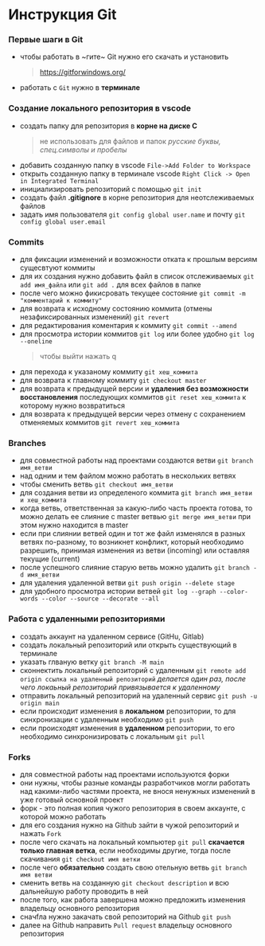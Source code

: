 # Инструкция Git

### Первые шаги в Git

- чтобы работать в ~гите~ Git  нужно его скачать и установить
  > https://gitforwindows.org/
- работать с `Git` нужно в **терминале**

### Создание локального репозитория в vscode

* создать папку для репозитория в **корне на диске C**
  > не использовать для файлов и папок *русские буквы, спец.символы и пробелы*
* добавить созданную папку в vscode `File->Add Folder to Workspace`
* открыть созданную папку в терминале vscode `Right Click -> Open in Integrated Terminal`
* инициализировать репозиторий с помощью `git init`
* создать файл **.gitignore** в корне репозитория для неотслеживаемых файлов
* задать имя пользователя  `git config global user.name` и почту `git config global user.email`

### Commits

* для фиксации изменений и возможности отката к прошлым версиям сущесвтуют коммиты
* для их создания нужно добавить файл в список отслеживаемых `git add имя_файла` или `git add .` для всех файлов в папке
* после чего можно фикисровать текущее состояние `git commit -m "комментарий к коммиту"`
* для возврата к исходному состоянию коммита (отмены незафиксированных изменений) `git revert`
* для редактирования коментария к коммиту `git commit --amend`
* для просмотра истории коммитов `git log` или более удобно `git log --oneline`
  > чтобы выйти нажать q
* для перехода к указаному коммиту `git хеш_коммита`
* для возврата к главному коммиту `git checkout master`
* для возврата к предыдущей версии и **удаления без возможности восстановления** последующих коммитов `git reset хеш_коммита` к которому нужно возвратиться
* для возврата к предыдущей версии через отмену с сохранением отменяемых коммитов `git revert хеш_коммита`

### Branches

* для совместной работы над проектами создаются ветви `git branch имя_ветви`
* над одним и тем файлом можно работать в нескольких ветвях
* чтобы сменить ветвь `git checkout имя_ветви`
* для создания ветви из определеного коммита `git branch имя_ветви и хеш_коммита`
* когда ветвь, ответственная за какую-либо часть проекта готова, то можно делать ее слияние с master ветвью `git merge имя_ветви` при этом нужно находится в master
* если при слиянии ветвей один и тот же файл изменялся в разных ветвях по-разному, то возникнет конфликт, который необходимо разрешить, принимая изменения из ветви (incoming) или оставляя текущие (current)
* после успешного слияние старую ветвь можно удалить `git branch -d имя_ветви`
* для удаления удаленной ветви `git push origin --delete stage`
* для удобного просмотра истории ветвей `git log --graph --color-words --color --source --decorate --all`

### Работа с удаленными репозиториями

* создать аккаунт на удаленном сервисе (GitHu, Gitlab)
* создать локальный репозиторий или открыть существующий в терминале
* указать глваную ветку `git branch -M main`
* сконнектить локальный репозиторий с удаленным `git remote add origin ссылка на удаленный репозиторий` *делается один раз, после чего локаьный репозиторий привязывается к удаленному*
* отправить локальный репозиторий на удаленный сервис `git push -u origin main`
* если происходит изменения в **локальном** репозитории, то для синхронизации с удаленным необходимо  `git push`
* если происходят изменения в **удаленном** репозитории, то его необходимо синхронизировать с локальным `git pull`

### Forks

* для совместной работы над проектами используются форки
* они нужны, чтобы разные команды разработчиков могли работать над какими-либо частями проекта, не внося ненужных изменений в уже готовый основной проект
* форк - это полная копия чужого репозитория в своем аккаунте, с которой можно работать
* для его создания нужно на Github зайти в чужой репозиторий и нажать `Fork`
* после чего скачать на локальный компьютер `git pull` **скачается только главная ветка**, если необходимы другие, тогда после скачивания `git checkout имя ветки`
* после чего **обязательно** создать свою отельную ветвь `git branch имя ветви`
* сменить ветвь на созданную `git checkout description`  и всю дальнейшую работу проводить в ней
* после того, как работа завершена можно предложить изменения владельцу основного репозитория
* сначfла нужно закачать свой репозиторий на Github `git push`
* далее на Github направить `Pull request` владельцу основного репозитория

